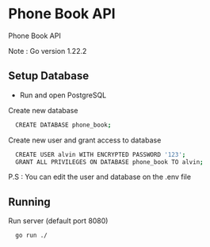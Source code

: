 
# Phone Book API

Phone Book API

Note : Go version 1.22.2

## Setup Database

- Run and open PostgreSQL

Create new database

```bash
  CREATE DATABASE phone_book;
```


Create new user and grant access to database

```bash
  CREATE USER alvin WITH ENCRYPTED PASSWORD '123';
  GRANT ALL PRIVILEGES ON DATABASE phone_book TO alvin;
```

P.S : You can edit the user and database on the .env file


    
## Running

Run server (default port 8080)

```bash
  go run ./
```

